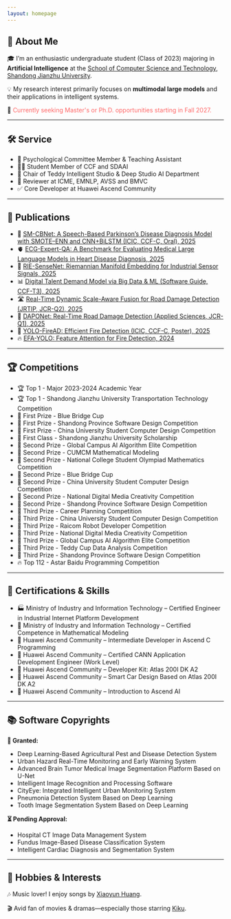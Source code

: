 ```yaml
---
layout: homepage
---
```


## 👋 About Me 

🎓 I’m an enthusiastic undergraduate student (Class of 2023) majoring in **Artificial Intelligence** at the [School of Computer Science and Technology](https://www.sdjzu.edu.cn/jsjkx/index.htm), [Shandong Jianzhu University](https://www.sdjzu.edu.cn/).

💡 My research interest primarily focuses on **multimodal large models** and their applications in intelligent systems.

📌 <span style="color:#FF6666">Currently seeking Master's or Ph.D. opportunities starting in Fall 2027.</span>  

---

## 🛠️ Service 

- 🧠 Psychological Committee Member & Teaching Assistant  
- 👨‍💻 Student Member of CCF and SDAAI  
- 🤖 Chair of Teddy Intelligent Studio & Deep Studio AI Department  
- 📝 Reviewer at ICME, EMNLP, AVSS and BMVC
- ✅ Core Developer at Huawei Ascend Community

---

## 📄 Publications  

- 🧠 [SM-CBNet: A Speech-Based Parkinson’s Disease Diagnosis Model with SMOTE–ENN and CNN+BiLSTM (ICIC, CCF-C, Oral), 2025](https://zaozzz.github.io/)  
- 🫀 [ECG-Expert-QA: A Benchmark for Evaluating Medical Large Language Models in Heart Disease Diagnosis, 2025](https://export.arxiv.org/abs/2502.17475)  
- 📡 [RIE-SenseNet: Riemannian Manifold Embedding for Industrial Sensor Signals, 2025](https://arxiv.org/abs/2502.02428)  
- 📊 [Digital Talent Demand Model via Big Data & ML (Software Guide, CCF-T3), 2025](https://www.rjdk.org.cn/zh/article/doi/10.11907/rjdk.241973/)  
- 🛣️ [Real-Time Dynamic Scale-Aware Fusion for Road Damage Detection (JRTIP, JCR-Q2), 2025](https://link.springer.com/article/10.1007/s11554-025-01634-w)  
- 🚗 [DAPONet: Real-Time Road Damage Detection (Applied Sciences, JCR-Q1), 2025](https://www.mdpi.com/2076-3417/15/3/1470)  
- 🎈 [YOLO-FireAD: Efficient Fire Detection (ICIC, CCF-C, Poster), 2025](https://zaozzz.github.io/)  
- 🔥 [EFA-YOLO: Feature Attention for Fire Detection, 2024](https://arxiv.org/abs/2409.12635)  

---

## 🏆 Competitions  

- 🏆 Top 1 - Major 2023-2024 Academic Year  
- 🏆 Top 1 - Shandong Jianzhu University Transportation Technology Competition  
- 🥇 First Prize - Blue Bridge Cup  
- 🥇 First Prize - Shandong Province Software Design Competition  
- 🥇 First Prize - China University Student Computer Design Competition
- 🥇 First Class - Shandong Jianzhu University Scholarship  
- 🥈 Second Prize - Global Campus AI Algorithm Elite Competition  
- 🥈 Second Prize - CUMCM Mathematical Modeling  
- 🥈 Second Prize - National College Student Olympiad Mathematics Competition  
- 🥈 Second Prize - Blue Bridge Cup  
- 🥈 Second Prize - China University Student Computer Design Competition  
- 🥈 Second Prize - National Digital Media Creativity Competition  
- 🥈 Second Prize - Shandong Province Software Design Competition  
- 🥉 Third Prize - Career Planning Competition  
- 🥉 Third Prize - China University Student Computer Design Competition  
- 🥉 Third Prize - Raicom Robot Developer Competition  
- 🥉 Third Prize - National Digital Media Creativity Competition  
- 🥉 Third Prize - Global Campus AI Algorithm Elite Competition  
- 🥉 Third Prize - Teddy Cup Data Analysis Competition  
- 🥉 Third Prize - Shandong Province Software Design Competition
- 🔥 Top 112 - Astar Baidu Programming Competition  

---

## 📛 Certifications & Skills  

- 🏭 Ministry of Industry and Information Technology – Certified Engineer in Industrial Internet Platform Development
- 📐 Ministry of Industry and Information Technology – Certified Competence in Mathematical Modeling
- 🔧 Huawei Ascend Community – Intermediate Developer in Ascend C Programming
- 🧩 Huawei Ascend Community – Certified CANN Application Development Engineer (Work Level)
- 🧰 Huawei Ascend Community – Developer Kit: Atlas 200I DK A2
- 🚗 Huawei Ascend Community – Smart Car Design Based on Atlas 200I DK A2
-	🧠 Huawei Ascend Community – Introduction to Ascend AI

---

## 📚 Software Copyrights

**📄 Granted:**
- Deep Learning-Based Agricultural Pest and Disease Detection System
- Urban Hazard Real-Time Monitoring and Early Warning System
- Advanced Brain Tumor Medical Image Segmentation Platform Based on U-Net
- Intelligent Image Recognition and Processing Software
- CityEye: Integrated Intelligent Urban Monitoring System
- Pneumonia Detection System Based on Deep Learning
- Tooth Image Segmentation System Based on Deep Learning

**⏳ Pending Approval:**
- Hospital CT Image Data Management System 
- Fundus Image-Based Disease Classification System
- Intelligent Cardiac Diagnosis and Segmentation System

---

## 🎵 Hobbies & Interests

🎶 Music lover! I enjoy songs by [Xiaoyun Huang](https://m.weibo.cn/u/5043186742).

🎬 Avid fan of movies & dramas—especially those starring [Kiku](https://www.weibo.com/u/3669102477?eqid=e8af036900096f8200000004645b8833).
